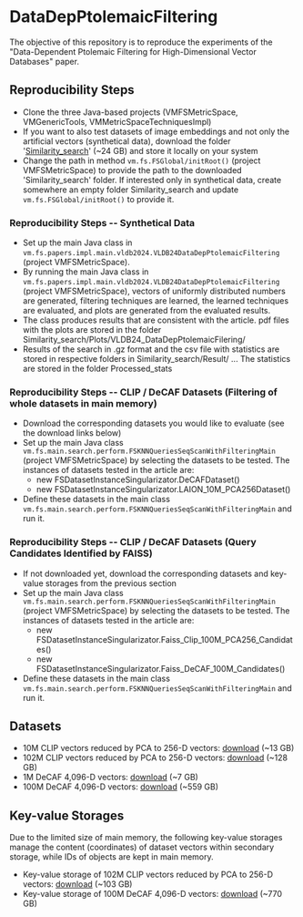 # DataDepPtolemaicFiltering
The objective of this repository is to reproduce the experiments of the "Data-Dependent Ptolemaic Filtering for High-Dimensional Vector Databases" paper.

## Reproducibility Steps

* Clone the three Java-based projects (VMFSMetricSpace, VMGenericTools, VMMetricSpaceTechniquesImpl)
* If you want to also test datasets of image embeddings and not only the artificial vectors (synthetical data), download the folder '[Similarity_search](https://disa.fi.muni.cz/~xmic/DataDepPtolemaicFiltering/Similarity_search.zip)' (~24 GB) and store it locally on your system
* Change the path in method ```vm.fs.FSGlobal/initRoot()``` (project VMFSMetricSpace) to provide the path to the downloaded 'Similarity_search' folder. If interested only in synthetical data, create somewhere an empty folder Similarity_search and update ```vm.fs.FSGlobal/initRoot()``` to provide it.

### Reproducibility Steps -- Synthetical Data

* Set up the main Java class in ```vm.fs.papers.impl.main.vldb2024.VLDB24DataDepPtolemaicFiltering``` (project VMFSMetricSpace).
* By running the main Java class in ```vm.fs.papers.impl.main.vldb2024.VLDB24DataDepPtolemaicFiltering``` (project VMFSMetricSpace), vectors of uniformly distributed numbers are generated, filtering techniques are learned, the learned techniques are evaluated, and plots are generated from the evaluated results.
* The class produces results that are consistent with the article. pdf files with the plots are stored in the folder Similarity_search/Plots/VLDB24_DataDepPtolemaicFilering/
* Results of the search in .gz format and the csv file with statistics are stored in respective folders in Similarity_search/Result/ ... The statistics are stored in the folder Processed_stats

### Reproducibility Steps -- CLIP / DeCAF Datasets (Filtering of whole datasets in main memory)

* Download the corresponding datasets you would like to evaluate (see the download links below)
* Set up the main Java class ```vm.fs.main.search.perform.FSKNNQueriesSeqScanWithFilteringMain``` (project VMFSMetricSpace) by selecting the datasets to be tested. The instances of datasets tested in the article are: 
  * new FSDatasetInstanceSingularizator.DeCAFDataset()
  * new FSDatasetInstanceSingularizator.LAION_10M_PCA256Dataset()
* Define these datasets in the main class ```vm.fs.main.search.perform.FSKNNQueriesSeqScanWithFilteringMain``` and run it.

### Reproducibility Steps -- CLIP / DeCAF Datasets (Query Candidates Identified by FAISS)

* If not downloaded yet, download the corresponding datasets and key-value storages from the previous section
* Set up the main Java class ```vm.fs.main.search.perform.FSKNNQueriesSeqScanWithFilteringMain``` (project VMFSMetricSpace) by selecting the datasets to be tested. The instances of datasets tested in the article are: 
  * new FSDatasetInstanceSingularizator.Faiss_Clip_100M_PCA256_Candidates()
  * new FSDatasetInstanceSingularizator.Faiss_DeCAF_100M_Candidates()
* Define these datasets in the main class ```vm.fs.main.search.perform.FSKNNQueriesSeqScanWithFilteringMain``` and run it.
  
## Datasets
* 10M CLIP vectors reduced by PCA to 256-D vectors: [download](https://disa.fi.muni.cz/~xmic/DataDepPtolemaicFiltering/Similarity_search/Dataset/Dataset/laion2B-en-clip768v2-n=10M.h5_PCA256.gz) (~13 GB)
* 102M CLIP vectors reduced by PCA to 256-D vectors: [download](https://disa.fi.muni.cz/~xmic/DataDepPtolemaicFiltering/Similarity_search/Dataset/Dataset/laion2B-en-clip768v2-n=100M.h5_PCA256.gz) (~128 GB)
* 1M DeCAF 4,096-D vectors: [download](https://disa.fi.muni.cz/~xmic/DataDepPtolemaicFiltering/Similarity_search/Dataset/Dataset/decaf_1m.gz) (~7 GB)
* 100M DeCAF 4,096-D vectors: [download](https://disa.fi.muni.cz/~xmic/DataDepPtolemaicFiltering/Similarity_search/Dataset/Dataset/decaf_100m.gz) (~559 GB)

## Key-value Storages
Due to the limited size of main memory, the following key-value storages manage the content (coordinates) of dataset vectors within secondary storage, while IDs of objects are kept in main memory.
* Key-value storage of 102M CLIP vectors reduced by PCA to 256-D vectors: [download](https://disa.fi.muni.cz/~xmic/DataDepPtolemaicFiltering/Similarity_search/Dataset/MV_storage/laion2B-en-clip768v2-n=100M.h5_PCA256) (~103 GB)
* Key-value storage of 100M DeCAF 4,096-D vectors: [download](https://disa.fi.muni.cz/~xmic/DataDepPtolemaicFiltering/Similarity_search/Dataset/MV_storage/decaf_100m) (~770 GB)
